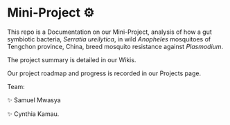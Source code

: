 # Mini-Project ⚙️

This repo is a Documentation on our Mini-Project, analysis of how a gut symbiotic bacteria, _Serratia ureilytica_, in wild _Anopheles_ mosquitoes of Tengchon province, China, breed mosquito resistance against _Plasmodium_.

The project summary is detailed in our Wikis.

Our project roadmap and progress is recorded in our Projects page.

Team:

✨ Samuel Mwasya

✨ Cynthia Kamau.
